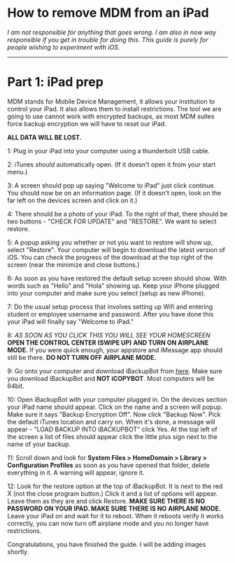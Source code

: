 # How to remove MDM from an iPad
*I am not responsible for anything that goes wrong. I am also in now way responsible if you get in trouble for doing this. This guide is purely for people wishing to experiment with iOS.*

***

# Part 1: iPad prep

MDM stands for Mobile Device Management, it allows your institution to control your iPad. It also allows them to install restrictions.
The tool we are going to use cannot work with encrypted backups, as most MDM suites force backup encryption we will have to reset our iPad.

**ALL DATA WILL BE LOST.**

1: Plug in your iPad into your computer using a thunderbolt USB cable.

2: iTunes *should* automatically open. (If it doesn't open it from your start menu.)

3: A screen should pop up saying "Welcome to iPad" just click continue. You should now be on an information page. (If it doesn't open,
look on the far left on the devices screen and click on it.)

4: There should be a photo of your iPad. To the right of that, there should be two buttons - "CHECK FOR UPDATE" and "RESTORE". We want to select restore.

5: A popup asking you whether or not you want to restore will show up, select "Restore". Your computer will begin to download the latest version of iOS. You can check the progress of the download at the top right of the screen (near the minimize and close buttons.)

6: As soon as you have restored the default setup screen should show. With words such as "Hello" and "Hola" showing up. Keep your iPhone plugged into your computer and make sure you select (setup as new iPhone).

7: Do the usual setup process that involves setting up Wifi and entering student or employee username and password. After you have done this your iPad will finally say "Welcome to iPad."

8: *AS SOON AS YOU CLICK THIS YOU WILL SEE YOUR HOMESCREEN* **OPEN THE CONTROL CENTER (SWIPE UP) AND TURN ON AIRPLANE MODE.** If you were quick enough, your appstore and iMessage app should still be there. **DO NOT TURN OFF AIRPLANE MODE.**

9: Go onto your computer and download iBackupBot from [here](http://www.icopybot.com/download.htm). Make sure you download iBackupBot and **NOT iCOPYBOT**. Most computers will be 64bit.

10: Open iBackupBot with your computer plugged in. On the devices section your iPad name should appear. Click on the name and a screen will popup. Make sure it says "Backup Encryption Off". Now click "Backup Now". Pick the default iTunes location and carry on. When it's done, a message will appear - "LOAD BACKUP INTO iBACKUPBOT" click Yes. At the top left of the screen a list of files should appear click the little plus sign next to the name of your backup.

11: Scroll down and look for **System Files > HomeDomain > Library > Configuration Profiles** as soon as you have opened that folder, delete everything in it. A warning will appear, ignore it.

12: Look for the restore option at the top of iBackupBot. It is next to the red X (not the close program button.) Click it and a list of options will appear. Leave them as they are and click Restore. **MAKE SURE THERE IS NO PASSWORD ON YOUR IPAD. MAKE SURE THERE IS NO AIRPLANE MODE.** Leave your iPad on and wait for it to reboot. When it reboots verify it works correctly, you can now turn off airplane mode and you no longer have restrictions.

Congratulations, you have finished the guide. I will be adding images shortly.
